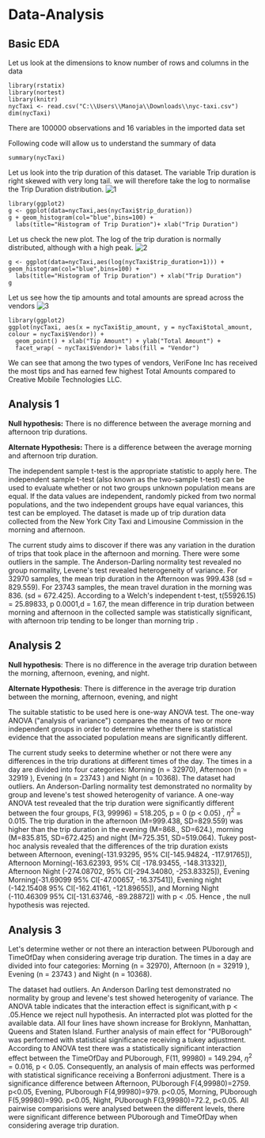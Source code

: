 # Data-Analysis
## Basic EDA
Let us look at the dimensions to know number of rows and columns in the data
```{r}
library(rstatix)
library(nortest)
library(knitr)
nycTaxi <- read.csv("C:\\Users\\Manoja\\Downloads\\nyc-taxi.csv")
dim(nycTaxi)
```

There are 100000 observations and 16 variables in the imported data set

Following code will allow us to understand the summary of data
```{r}
summary(nycTaxi)
```
Let us look into the trip duration of this dataset.
The variable Trip duration is right skewed with very long tail. we will therefore take the log to normalise the Trip Duration distribution.
![1](https://user-images.githubusercontent.com/41823726/147149032-c5cea79e-78b1-4dc9-bbfe-7936976441ee.png)



```{r}
library(ggplot2)
g <- ggplot(data=nycTaxi,aes(nycTaxi$trip_duration))
g + geom_histogram(col="blue",bins=100) + 
  labs(title="Histogram of Trip Duration")+ xlab("Trip Duration") 
```


Let us check the new plot. The log of the trip duration is normally distributed, although with a high peak.
![2](https://user-images.githubusercontent.com/41823726/147149135-a03638cb-7b95-46f6-bdf1-5a2a6f54ec58.png)

```{r}
g <- ggplot(data=nycTaxi,aes(log(nycTaxi$trip_duration+1))) + geom_histogram(col="blue",bins=100) + 
  labs(title="Histogram of Trip Duration") + xlab("Trip Duration") 
g
```

Let us see how the tip amounts and total amounts are spread across the vendors 
![3](https://user-images.githubusercontent.com/41823726/147149372-79eb7fc3-3d3c-418c-b328-a77de4f984ed.png)

```{r}
library(ggplot2)
ggplot(nycTaxi, aes(x = nycTaxi$tip_amount, y = nycTaxi$total_amount, colour = nycTaxi$Vendor)) +
  geom_point() + xlab("Tip Amount") + ylab("Total Amount") +
  facet_wrap( ~ nycTaxi$Vendor)+ labs(fill = "Vendor")
```

We can see that among the two types of vendors, VeriFone Inc has received the most tips and has earned few highest Total Amounts compared to Creative Mobile Technologies LLC.

## Analysis 1
**Null hypothesis:** There is no difference between the average morning and afternoon trip durations.

**Alternate Hypothesis:** There is a difference between the average morning and afternoon trip duration.

The independent sample t-test is the appropriate statistic to apply here. The independent sample t-test (also known as the two-sample t-test) can be used to evaluate whether or not two groups unknown population means are equal. If the data values are independent, randomly picked from two normal populations, and the two independent groups have equal variances, this test can be employed. The dataset is made up of trip duration data collected from the New York City Taxi and Limousine Commission in the morning and afternoon.

The current study aims to discover if there was any variation in the duration of trips that took place in the afternoon and morning. There were some outliers in the sample. The Anderson-Darling normality test revealed no group normality,  Levene's test revealed heterogeneity of variance. For 32970 samples, the mean trip duration in the Afternoon was 999.438 (sd = 829.559). For 23743 samples, the mean travel duration in the morning was 836. (sd = 672.425). According to a Welch's independent t-test, t(55926.15) = 25.89833, p 0.0001,d = 1.67, the mean difference in trip duration between morning and afternoon in the collected sample was statistically significant,  with afternoon trip tending to be longer than morning trip .


## Analysis 2

**Null hypothesis**: There is no difference in the average trip duration between the morning, afternoon, evening, and night.

**Alternate Hypothesis**: There is difference in the average trip duration between the morning, afternoon, evening, and night

The suitable statistic to be used here is one-way ANOVA test. The one-way ANOVA ("analysis of variance") compares the means of two or more independent groups in order to determine whether there is statistical evidence that the associated population means are significantly different. 

The current study seeks to determine whether or not there were any differences in the trip durations at different times of the day. The times in a day are divided into four categories: Morning (n = 32970), Afternoon (n = 32919	), Evening (n = 23743	) and Night (n = 10368). The dataset had outliers. An Anderson-Darling normality test  demonstrated no normality by group and levene's test showed heterogenity of variance. A one-way ANOVA test revealed that the trip duration were significantly different between the four groups, F(3, 99996) = 518.205, p = 0 (p < 0.05) , $\eta^2$ = 0.015. The trip duration in the afternoon (M=999.438, SD=829.559) was higher than the trip duration in the evening (M=868., SD=624.), morning (M=835.815, SD=672.425) and night (M=725.351, SD=519.064). Tukey post-hoc analysis revealed that the differences of the trip duration exists between Afternoon, evening(-131.93295, 95% CI[-145.94824, -117.91765]), Afternoon Morning(-163.62393, 95% CI[ -178.93455, -148.31332]),  Afternoon Night (-274.08702, 95% CI[-294.34080, -253.83325]), Evening Morning(-31.69099 95% CI[-47.00657, -16.37541]), Evening night (-142.15408 95% CI[-162.41161, -121.89655]), and Morning Night (-110.46309 95% CI[-131.63746, -89.28872]) with p < .05. Hence , the null hypothesis was rejected.

## Analysis 3

Let's determine wether or not there an interaction between PUborough and TimeOfDay when considering average trip duration. The times in a day are divided into
four categories: Morning (n = 32970), Afternoon (n = 32919 ), Evening (n = 23743 ) and Night (n = 10368). 

The dataset had outliers. An Anderson Darling test demonstrated no normality by group and levene's test showed heterogenity of variance. The ANOVA table indicates that the interaction effect is significant,with p < .05.Hence we reject null hypothesis. An interracted plot was plotted for the available data. All four lines have shown increase for Broklynn, Manhattan, Queens and Staten Island. Further analysis of main effect for "PUBorough" was performed with statistical significance receiving a tukey adjustment. According to ANOVA test there was a  statistically significant interaction effect between the TimeOfDay and PUborough, F(11, 99980) = 149.294, $\eta^2$ = 0.016, p < 0.05. Consequently, an analysis of main effects  was performed with statistical significance receiving  a Bonferroni adjustment. There is a significance difference between Afternoon, PUborough F(4,99980)=2759. p<0.05, Evening, PUborough F(4,99980)=979. p<0.05, Morning, PUborough F(5,99980)=990. p<0.05, Night, PUborough F(3,99980)=72.2, p<0.05. All pairwise comparisions were analysed between the different levels, there were significant difference between PUborough and TimeOfDay when considering average trip duration.


